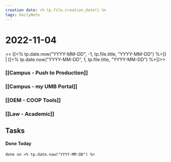 ```yaml
---
creation date: <% tp.file.creation_date() %>
tags: DailyNote 
---
```


# 2022-11-04


<< [[<% tp.date.now("YYYY-MM-DD", -1, tp.file.title, "YYYY-MM-DD") %>]] | [[<% tp.date.now("YYYY-MM-DD", 1, tp.file.title, "YYYY-MM-DD") %>]]>>

### [[Campus - Push to Production]]


### [[Campus - my UMB Portal]]


### [[OEM - COOP Tools]]



### [[Law - Academic]]


## Tasks


#### Done Today

```tasks
done on <% tp.date.now("YYYY-MM-DD") %>
```

